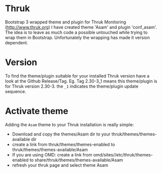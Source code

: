 # Thruk
Bootstrap 3 wrapped theme and plugin for Thruk Monitoring (http://www.thruk.org)
I have created theme 'Asam' and plugin 'conf_asam'. The idea is to leave as much code a possible untouched while trying to wrap them in Bootstrap. Unfortunately the wrapping has made it version dependent.

# Version
To find the theme/plugin suitable for your installed Thruk version have a look at the Github Release/Tag.
Eg. Tag 2.30-3_1 means this theme/plugin is for Thruk version 2.30-3. the `_1` indicates the theme/plugin update sequence.

# Activate theme
Adding the `Asam` theme to your Thruk installation is really simple:
- Download and copy the themes/Asam dir to your thruk/themes/themes-available dir
- create a link from thruk/themes/themes-enabled to thruk/themes/themes-available/Asam
- If you are using OMD: create a link from omd/sites/<your site name>/etc/thruk/themes-enabled to share/thruk/themes/themes-available/Asam
- refresh your thruk page and select theme Asam
